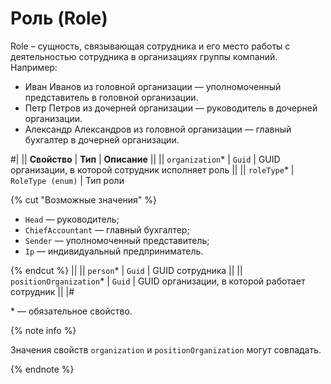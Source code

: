 # Роль (Role)

Role – сущность, связывающая сотрудника и его место работы с деятельностью сотрудника в организациях группы компаний. Например:

- Иван Иванов из головной организации — уполномоченный представитель в головной организации.
- Петр Петров из дочерней организации — руководитель в дочерней организации.
- Александр Александров из головной организации — главный бухгалтер в дочерней организации.

#|
|| **Свойство** | **Тип** | **Описание** ||
|| `organization`* | `Guid` | GUID организации, в которой сотрудник исполняет роль ||
|| `roleType`* | `RoleType (enum)` | Тип роли

{% cut "Возможные значения" %}

- `Head` — руководитель;
- `ChiefAccountant` — главный бухгалтер;
- `Sender` — уполномоченный представитель;
- `Ip` — индивидуальный предприниматель.

{% endcut %}
||
|| `person`* | `Guid` | GUID сотрудника ||
|| `positionOrganization`* | `Guid` | GUID организации, в которой работает сотрудник ||
|#

\* — обязательное свойство.

{% note info %}

Значения свойств `organization` и `positionOrganization` могут совпадать.

{% endnote %}
